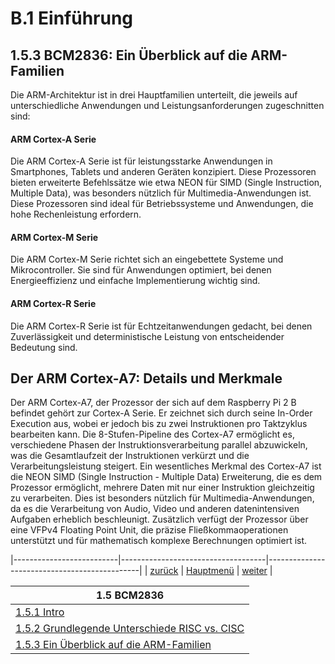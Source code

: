 # B.1 Einführung
## 1.5.3 BCM2836: Ein Überblick auf die ARM-Familien 

Die ARM-Architektur ist in drei Hauptfamilien unterteilt, die jeweils auf unterschiedliche Anwendungen und Leistungsanforderungen zugeschnitten sind:

#### ARM Cortex-A Serie

Die ARM Cortex-A Serie ist für leistungsstarke Anwendungen in Smartphones, Tablets und anderen Geräten konzipiert. Diese Prozessoren bieten erweiterte Befehlssätze wie etwa NEON für SIMD (Single Instruction, Multiple Data), was besonders nützlich für Multimedia-Anwendungen ist. Diese Prozessoren sind ideal für Betriebssysteme und Anwendungen, die hohe Rechenleistung erfordern.

#### ARM Cortex-M Serie

Die ARM Cortex-M Serie richtet sich an eingebettete Systeme und Mikrocontroller. Sie sind für Anwendungen optimiert, bei denen Energieeffizienz und einfache Implementierung wichtig sind. 

#### ARM Cortex-R Serie

Die ARM Cortex-R Serie ist für Echtzeitanwendungen gedacht, bei denen Zuverlässigkeit und deterministische Leistung von entscheidender Bedeutung sind. 

## Der ARM Cortex-A7: Details und Merkmale
Der ARM Cortex-A7, der Prozessor der sich auf dem Raspberry Pi 2 B befindet gehört zur Cortex-A Serie. Er zeichnet sich durch seine In-Order Execution aus, wobei er jedoch bis zu zwei Instruktionen pro Taktzyklus bearbeiten kann. Die 8-Stufen-Pipeline des Cortex-A7 ermöglicht es, verschiedene Phasen der Instruktionsverarbeitung parallel abzuwickeln, was die Gesamtlaufzeit der Instruktionen verkürzt und die Verarbeitungsleistung steigert. 
Ein wesentliches Merkmal des Cortex-A7 ist die NEON SIMD (Single Instruction - Multiple Data) Erweiterung, die es dem Prozessor ermöglicht, mehrere Daten mit nur einer Instruktion gleichzeitig zu verarbeiten. Dies ist besonders nützlich für Multimedia-Anwendungen, da es die Verarbeitung von Audio, Video und anderen datenintensiven Aufgaben erheblich beschleunigt. Zusätzlich verfügt der Prozessor über eine VFPv4 Floating Point Unit, die präzise Fließkommaoperationen unterstützt und für mathematisch komplexe Berechnungen optimiert ist.

|--------------------------|------------------------------------|----------------------------------------------|
|   [zurück](risccisc.md)  |   [Hauptmenü](../ueberblick.md)    |   [weiter](../privlmodi/privmodiintro.md)    |


|**1.5 BCM2836**                                                |
|---------------------------------------------------------------|
| [1.5.1 Intro](bcm2836.md)                                     |
| [1.5.2 Grundlegende Unterschiede RISC vs. CISC](risccisc.md)  |
| [1.5.3 Ein Überblick auf die ARM-Familien](armfamily.md)      |